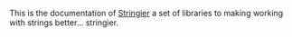 This is the documentation of [Stringier](https://github.com/Entomy/Stringier) a set of libraries to making working with strings better... stringier.
